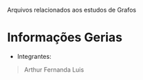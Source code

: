 Arquivos relacionados aos estudos de Grafos
# Informações Gerias

- Integrantes:
> Arthur
> Fernanda
> Luis